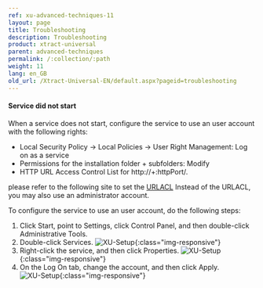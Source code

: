 ```yaml
---
ref: xu-advanced-techniques-11
layout: page
title: Troubleshooting
description: Troubleshooting
product: xtract-universal
parent: advanced-techniques
permalink: /:collection/:path
weight: 11
lang: en_GB
old_url: /Xtract-Universal-EN/default.aspx?pageid=troubleshooting
---
```


#### Service did not start

When a service does not start, configure the service to use an user account with the following rights: 

- Local Security Policy -> Local Policies -> User Right Management: Log on as a service
- Permissions for the installation folder + subfolders: Modify
- HTTP URL Access Control List for http://+:httpPort/. 

please refer to the following site to set the [URLACL](https://docs.microsoft.com/en-us/windows/desktop/Http/add-urlacl)
Instead of the URLACL, you may also use an administrator account.

To configure the service to use an user account, do the following steps: 

1. Click Start, point to Settings, click Control Panel, and then double-click Administrative Tools.
2. Double-click Services.
![XU-Setup](/img/content/windows_services.png){:class="img-responsive"}
3. Right-click the service, and then click Properties.
![XU-Setup](/img/content/properties_service.png){:class="img-responsive"}
4. On the Log On tab, change the account, and then click Apply.
![XU-Setup](/img/content/log-on-settings-services.png){:class="img-responsive"}